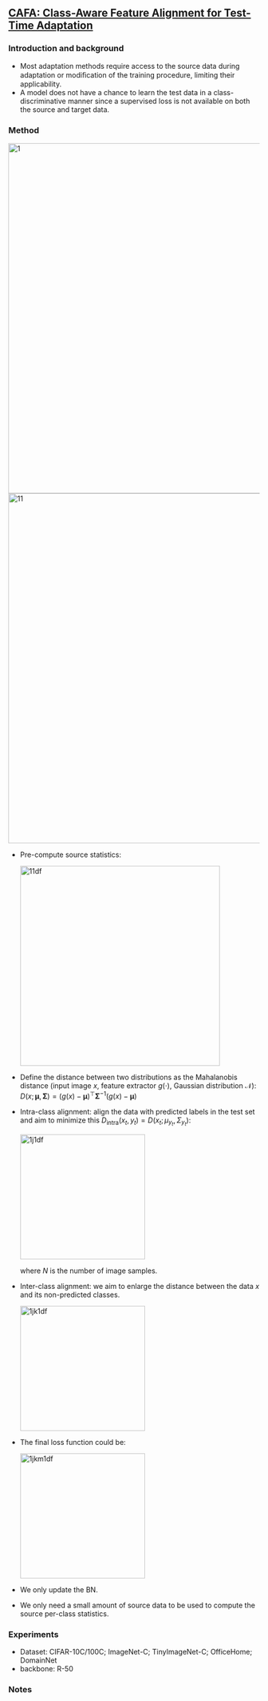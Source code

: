 ## [CAFA: Class-Aware Feature Alignment for Test-Time Adaptation](https://arxiv.org/pdf/2206.00205.pdf)


### Introduction and background
- Most adaptation methods require access to the source data during adaptation or modiﬁcation of the training procedure, limiting their applicability.
- A model does not have a chance to learn the test data in a class-discriminative manner since a supervised loss is not available on both the source and target data.
### Method
<img width=700 alt="1" src="https://github.com/Jo-wang/Daily-Paper-Reading/assets/46414159/bc990aa9-617c-4960-badd-8b09298c836e">
<img width=700 alt="11" src="https://github.com/Jo-wang/Daily-Paper-Reading/assets/46414159/5656f85b-b362-46aa-b96c-cb21c6f8f43b">

- Pre-compute source statistics:

  <img width=400 alt="11df" src="https://github.com/Jo-wang/Daily-Paper-Reading/assets/46414159/691b7506-0890-4e31-9093-19c2e3877e2a">
        
- Define the distance between two distributions as the Mahalanobis distance (input image $x$, feature extractor $g(\cdot)$, Gaussian distribution $\mathcal{N}$): $D(x ; \boldsymbol{\mu}, \boldsymbol{\Sigma})=(g(x)-\boldsymbol{\mu})^{\top} \boldsymbol{\Sigma}^{-1}(g(x)-\boldsymbol{\mu})$
  
- Intra-class alignment: align the data with predicted labels in the test set and aim to minimize this $D_{\text{intra}}(x_t, y_t)=D(x_t; \mu_{y_t}, \Sigma_{y_t})$:

  <img width=250 alt="1j1df" src="https://github.com/Jo-wang/Daily-Paper-Reading/assets/46414159/b9cf09be-a0a6-4dec-a5ad-ec818b224b72">

  where $N$ is the number of image samples.
  
- Inter-class alignment: we aim to enlarge the distance between the data $x$ and its non-predicted classes.
  
  <img width=250 alt="1jk1df" src="https://github.com/Jo-wang/Daily-Paper-Reading/assets/46414159/c10c0177-b35d-46ce-9482-5759bd5f888b">

- The final loss function could be:
  
  <img width=250 alt="1jkm1df" src="https://github.com/Jo-wang/Daily-Paper-Reading/assets/46414159/8f492957-43a2-467c-914f-a83200fcf93d">

- We only update the BN.
- We only need a small amount of source data to be used to compute the source per-class statistics.
### Experiments
- Dataset: CIFAR-10C/100C; ImageNet-C; TinyImageNet-C; OfficeHome; DomainNet
- backbone: R-50

### Notes
